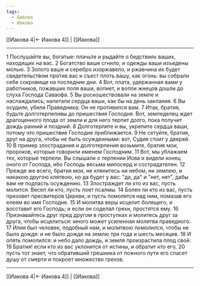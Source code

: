 ```yaml
---
tags:
  - Библия
  - Иакова
---
```

[[Иакова 4|← Иакова 4]] | [[Иакова]]

---
1 Послушайте вы, богатые: плачьте и рыдайте о бедствиях ваших, находящих на вас.
2 Богатство ваше сгнило, и одежды ваши изъедены молью.
3 Золото ваше и серебро изоржавело, и ржавчина их будет свидетельством против вас и съест плоть вашу, как огонь: вы собрали себе сокровище на последние дни.
4 Вот, плата, удержанная вами у работников, пожавших поля ваши, вопиет, и вопли жнецов дошли до слуха Господа Саваофа.
5 Вы роскошествовали на земле и наслаждались; напитали сердца ваши, как бы на день заклания.
6 Вы осудили, убили Праведника; Он не противился вам.
7 Итак, братия, будьте долготерпеливы до пришествия Господня. Вот, земледелец ждет драгоценного плода от земли и для него терпит долго, пока получит дождь ранний и поздний.
8 Долготерпите и вы, укрепите сердца ваши, потому что пришествие Господне приближается.
9 Не сетуйте, братия, друг на друга, чтобы не быть осужденными: вот, Судия стоит у дверей.
10 В пример злострадания и долготерпения возьмите, братия мои, пророков, которые говорили именем Господним.
11 Вот, мы ублажаем тех, которые терпели. Вы слышали о терпении Иова и видели конец оного от Господа, ибо Господь весьма милосерд и сострадателен.
12 Прежде же всего, братия мои, не клянитесь ни небом, ни землею, и никакою другою клятвою, но да будет у вас: "да, да" и "нет, нет", дабы вам не подпасть осуждению.
13 Злостраждет ли кто из вас, пусть молится. Весел ли кто, пусть поет псалмы.
14 Болен ли кто из вас, пусть призовет пресвитеров Церкви, и пусть помолятся над ним, помазав его елеем во имя Господне.
15 И молитва веры исцелит болящего, и восставит его Господь; и если он соделал грехи, простятся ему.
16 Признавайтесь друг пред другом в проступках и молитесь друг за друга, чтобы исцелиться: много может усиленная молитва праведного.
17 Илия был человек, подобный нам, и молитвою помолился, чтобы не было дождя: и не было дождя на землю три года и шесть месяцев.
18 И опять помолился: и небо дало дождь, и земля произрастила плод свой.
19 Братия! если кто из вас уклонится от истины, и обратит кто его,
20 пусть тот знает, что обративший грешника от ложного пути его спасет душу от смерти и покроет множество грехов.

---
[[Иакова 4|← Иакова 4]] | [[Иакова]]
